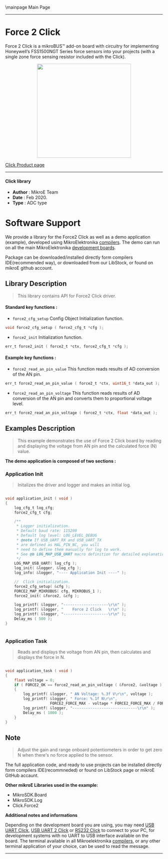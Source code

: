 \mainpage Main Page
 
---
# Force 2 Click

Force 2 Click is a mikroBUS™ add-on board with circuitry for implementing Honeywell’s FSS1500NGT Series force sensors into your projects (with a single zone force sensing resistor included with the Click).

<p align="center">
  <img src="https://download.mikroe.com/images/click_for_ide/force2_click.png" height=300px>
</p>

[Click Product page](https://www.mikroe.com/force-2-click)

---


#### Click library 

- **Author**        : MikroE Team
- **Date**          : Feb 2020.
- **Type**          : ADC type


# Software Support

We provide a library for the Force2 Click 
as well as a demo application (example), developed using MikroElektronika 
[compilers](https://shop.mikroe.com/compilers). 
The demo can run on all the main MikroElektronika [development boards](https://shop.mikroe.com/development-boards).

Package can be downloaded/installed directly form compilers IDE(recommended way), or downloaded from our LibStock, or found on mikroE github account. 

## Library Description

> This library contains API for Force2 Click driver.

#### Standard key functions :

- `force2_cfg_setup` Config Object Initialization function.
```c
void force2_cfg_setup ( force2_cfg_t *cfg ); 
```

- `force2_init` Initialization function.
```c
err_t force2_init ( force2_t *ctx, force2_cfg_t *cfg );
```

#### Example key functions :

- `force2_read_an_pin_value` This function reads results of AD conversion of the AN pin.
```c
err_t force2_read_an_pin_value ( force2_t *ctx, uint16_t *data_out );
```

- `force2_read_an_pin_voltage` This function reads results of AD conversion of the AN pin and converts them to proportional voltage level.
```c
err_t force2_read_an_pin_voltage ( force2_t *ctx, float *data_out );
```

## Examples Description

> This example demonstrates the use of Force 2 Click board by reading and displaying the voltage from AN pin and the calculated force (N) value.

**The demo application is composed of two sections :**

### Application Init 

> Initalizes the driver and logger and makes an initial log.

```c

void application_init ( void )
{
    log_cfg_t log_cfg;
    force2_cfg_t cfg;

    /** 
     * Logger initialization.
     * Default baud rate: 115200
     * Default log level: LOG_LEVEL_DEBUG
     * @note If USB_UART_RX and USB_UART_TX 
     * are defined as HAL_PIN_NC, you will 
     * need to define them manually for log to work. 
     * See @b LOG_MAP_USB_UART macro definition for detailed explanation.
     */
    LOG_MAP_USB_UART( log_cfg );
    log_init( &logger, &log_cfg );
    log_info( &logger, "---- Application Init ----" );

    //  Click initialization.
    force2_cfg_setup( &cfg );
    FORCE2_MAP_MIKROBUS( cfg, MIKROBUS_1 );
    force2_init( &force2, &cfg );

    log_printf( &logger, "--------------------\r\n" );
    log_printf( &logger, "    Force 2 Click   \r\n" );
    log_printf( &logger, "--------------------\r\n" );
    Delay_ms ( 500 );
}
  
```

### Application Task

> Reads and displays the voltage from AN pin, then calculates and displays the force in N.

```c

void application_task ( void )
{
    float voltage = 0;
    if ( FORCE2_OK == force2_read_an_pin_voltage ( &force2, &voltage ) ) 
    {
        log_printf( &logger, " AN Voltage: %.3f V\r\n", voltage );
        log_printf( &logger, " Force: %.1f N\r\n", 
                    FORCE2_FORCE_MAX - voltage * FORCE2_FORCE_MAX / FORCE2_VREF );
        log_printf( &logger, "-----------------------------\r\n" );
        Delay_ms ( 1000 );
    }
}  

```

## Note

> Adjust the gain and range onboard potentiometers in order to get zero N when there's no force applied to the sensor.

The full application code, and ready to use projects can be  installed directly form compilers IDE(recommneded) or found on LibStock page or mikroE GitHub accaunt.

**Other mikroE Libraries used in the example:** 

- MikroSDK.Board
- MikroSDK.Log
- Click.Force2

**Additional notes and informations**

Depending on the development board you are using, you may need 
[USB UART Click](https://shop.mikroe.com/usb-uart-click), 
[USB UART 2 Click](https://shop.mikroe.com/usb-uart-2-click) or 
[RS232 Click](https://shop.mikroe.com/rs232-click) to connect to your PC, for 
development systems with no UART to USB interface available on the board. The 
terminal available in all Mikroelektronika 
[compilers](https://shop.mikroe.com/compilers), or any other terminal application 
of your choice, can be used to read the message.



---
